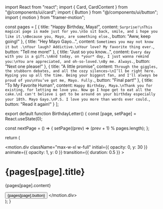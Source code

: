 import React from "react";
import { Card, CardContent } from "@/components/ui/card";
import { Button } from "@/components/ui/button";
import { motion } from "framer-motion";

const pages = [
  {
    title: "Happy Birthday, Maya!",
    content: `Surprise!\nThis magical page is made just for you.\nSo sit back, smile, and i hope you like it.\nBecause you, Mayo, are something else.`,
    button: "Aww, keep going!"
  },
  {
    title: "Hey Mayo Gayo...",
    content: `Sometimes you may not know it but .\nYour laugh? Addictive.\nYour love? My favorite thing ever.`,
    button: "Tell me more!"
  },
  {
    title: "Just so you know...",
    content: `Every day with you is a gift.\nAnd today, on *your* day, I just wanna remind you:\nYou are appreciated, and oh-so-loved.\nBy me. Always.`,
    button: "Next one please!"
  },
  {
    title: "A little promise",
    content: `Through the giggles, the stubborn debates, and all the cozy silences—\nI’ll be right here. Hyping you up all the time. Being your biggest fan, and I'll always be proud of you\nYou’ve got me, Mayo. Fully.`,
    button: "Final part!"
  },
  {
    title: "To My Favorite Human",
    content: `Happy Birthday, Maya.\nThank you for existing, for letting me love you.
Now go I hope get to eat all the cake.\nI can't believe i get to be around on your birthday especially your 18th. Mayo Gayo.\nP.S. I love you more than words ever could.`,
    button: "Read it again!"
  }
];

export default function BirthdayLetter() {
  const [page, setPage] = React.useState(0);

  const nextPage = () => {
    setPage((prev) => (prev + 1) % pages.length);
  };

  return (
    <div className="flex min-h-screen items-center justify-center bg-yellow-100 p-4">
      <motion.div
        className="max-w-xl w-full"
        initial={{ opacity: 0, y: 30 }}
        animate={{ opacity: 1, y: 0 }}
        transition={{ duration: 0.5 }}
      >
        <Card className="rounded-2xl shadow-xl">
          <CardContent className="p-6 text-center space-y-4">
            <h1 className="text-2xl font-bold text-yellow-700">
              {pages[page].title}
            </h1>
            <p className="whitespace-pre-wrap text-gray-800">
              {pages[page].content}
            </p>
            <Button onClick={nextPage} className="bg-yellow-500 hover:bg-yellow-600 text-white">
              {pages[page].button}
            </Button>
          </CardContent>
        </Card>
      </motion.div>
    </div>
  );
}
